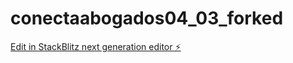 # conectaabogados04_03_forked

[Edit in StackBlitz next generation editor ⚡️](https://stackblitz.com/~/github.com/ronny305/conectaabogados04_03_forked)